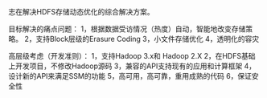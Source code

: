志在解决HDFS存储动态优化的综合解决方案。

目标解决的痛点问题：
1，根据数据受访情况（热度）自动，智能地改变存储策略。
2，支持Block层级的Erasure Coding
3，小文件存储优化
4，透明化的容灾

高层级考虑（开发准则）：
1，支持Hadoop 3.x和 Hadoop 2.X
2，在HDFS基础上开发项目，不修改Hadoop源码
3，兼容的API支持现有的应用和计算框架
4，设计新的API来满足SSM的功能
5，高可用，高可靠，重用成熟的代码
6，保证安全性


